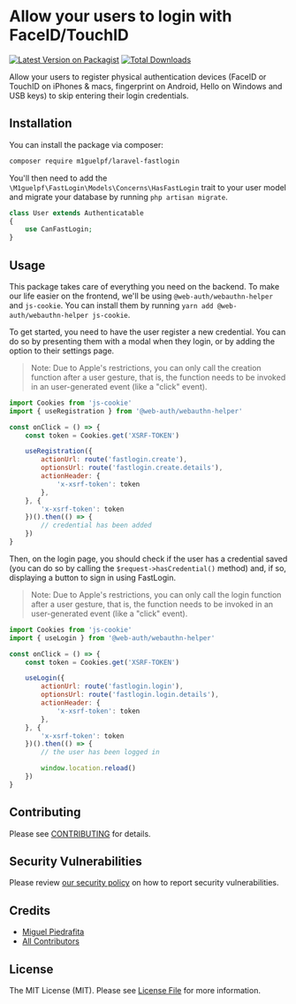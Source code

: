 # Allow your users to login with FaceID/TouchID

[![Latest Version on Packagist](https://img.shields.io/packagist/v/m1guelpf/laravel-fastlogin.svg?style=flat-square)](https://packagist.org/packages/m1guelpf/laravel-fastlogin)
[![Total Downloads](https://img.shields.io/packagist/dt/m1guelpf/laravel-fastlogin.svg?style=flat-square)](https://packagist.org/packages/m1guelpf/laravel-fastlogin)

Allow your users to register physical authentication devices (FaceID or TouchID on iPhones & macs, fingerprint on Android, Hello on Windows and USB keys) to skip entering their login credentials.

## Installation

You can install the package via composer:

```bash
composer require m1guelpf/laravel-fastlogin
```

You'll then need to add the `\M1guelpf\FastLogin\Models\Concerns\HasFastLogin` trait to your user model and migrate your database by running `php artisan migrate`.

```php
class User extends Authenticatable
{
    use CanFastLogin;
}
```

## Usage

This package takes care of everything you need on the backend. To make our life easier on the frontend, we'll be using `@web-auth/webauthn-helper` and `js-cookie`. You can install them by running `yarn add @web-auth/webauthn-helper js-cookie`.

To get started, you need to have the user register a new credential. You can do so by presenting them with a modal when they login, or by adding the option to their settings page.

> Note: Due to Apple's restrictions, you can only call the creation function after a user gesture, that is, the function needs to be invoked in an user-generated event (like a "click" event).

```js
import Cookies from 'js-cookie'
import { useRegistration } from '@web-auth/webauthn-helper'

const onClick = () => {
    const token = Cookies.get('XSRF-TOKEN')

    useRegistration({
        actionUrl: route('fastlogin.create'),
        optionsUrl: route('fastlogin.create.details'),
        actionHeader: {
            'x-xsrf-token': token
        },
    }, {
        'x-xsrf-token': token
    })().then(() => {
        // credential has been added
    })
}
```

Then, on the login page, you should check if the user has a credential saved (you can do so by calling the `$request->hasCredential()` method) and, if so, displaying a button to sign in using FastLogin.

> Note: Due to Apple's restrictions, you can only call the login function after a user gesture, that is, the function needs to be invoked in an user-generated event (like a "click" event).

```js
import Cookies from 'js-cookie'
import { useLogin } from '@web-auth/webauthn-helper'

const onClick = () => {
    const token = Cookies.get('XSRF-TOKEN')

    useLogin({
        actionUrl: route('fastlogin.login'),
        optionsUrl: route('fastlogin.login.details'),
        actionHeader: {
            'x-xsrf-token': token
        },
    }, {
        'x-xsrf-token': token
    })().then(() => {
        // the user has been logged in

        window.location.reload()
    })
}
```

## Contributing

Please see [CONTRIBUTING](.github/CONTRIBUTING.md) for details.

## Security Vulnerabilities

Please review [our security policy](../../security/policy) on how to report security vulnerabilities.

## Credits

-   [Miguel Piedrafita](https://github.com/m1guelpf)
-   [All Contributors](../../contributors)

## License

The MIT License (MIT). Please see [License File](LICENSE.md) for more information.
